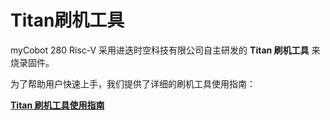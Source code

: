 # Titan刷机工具

myCobot 280 Risc-V 采用进迭时空科技有限公司自主研发的 **Titan 刷机工具** 来烧录固件。

为了帮助用户快速上手，我们提供了详细的刷机工具使用指南：

**[Titan 刷机工具使用指南](https://developer.spacemit.com/documentation?token=O6wlwlXcoiBZUikVNh2cczhin5d)**